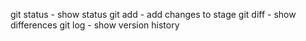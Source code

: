 git status - show status
git add - add changes to stage
git diff - show differences 
git log - show version history 